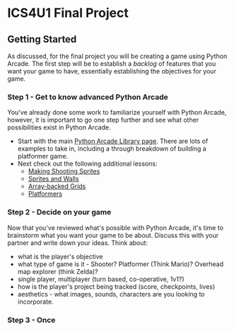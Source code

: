 # ICS4U1 Final Project

## Getting Started

As discussed, for the final  project you will be creating a game using Python Arcade.  The first step will be to establish a *backlog* of features that you want your game to have, essentially establishing the objectives for your game.

### Step 1 - Get to know advanced Python Arcade
You've already done some work to familiarize yourself with Python Arcade, however, it is important to go one step further and see what other possibilities exist in Python Arcade.

* Start with the main [Python Arcade Library page](http://arcade.academy/).  There are lots of examples to take in, including a through breakdown of building a platformer game.  
* Next check out the following additional lessons:
    * [Making Shooting Sprites](https://arcade-book.readthedocs.io/en/latest/chapters/21_shooting_sprites/shooting_sprites.html)
    * [Sprites and Walls](https://arcade-book.readthedocs.io/en/latest/chapters/22_sprites_and_walls/sprites_and_walls.html)
    * [Array-backed Grids](https://arcade-book.readthedocs.io/en/latest/chapters/25_array_backed_grids/array_backed_grids.html)
    * [Platformers](https://arcade-book.readthedocs.io/en/latest/chapters/26_platformers/platformers.html)
    
### Step 2 - Decide on your game
Now that you've reviewed what's possible with Python Arcade, it's time to brainstorm what you want your game to be about.   Discuss this with your partner and write down your ideas.  Think about: 
* what is the player's objective
* what type of game is it - Shooter? Platformer (Think Mario)? Overhead map explorer (think Zelda)?
* single player, multiplayer (turn based, co-operative, 1v1?)
* how is the player's project being tracked (score, checkpoints, lives)
* aesthetics - what images, sounds, characters are you looking to incorporate.

### Step 3 - Once 





